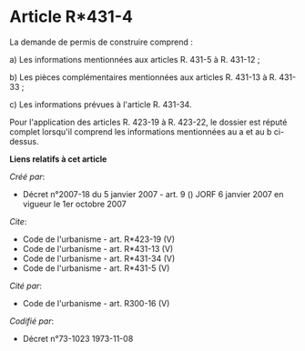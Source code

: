 # Article R*431-4

La demande de permis de construire comprend : 

a) Les informations mentionnées aux articles R. 431-5 à R. 431-12 ; 

b) Les pièces complémentaires mentionnées aux articles R. 431-13 à R. 431-33 ; 

c) Les informations prévues à l'article R. 431-34. 

Pour l'application des articles R. 423-19 à R. 423-22, le dossier est réputé complet lorsqu'il comprend les informations
mentionnées au a et au b ci-dessus.

**Liens relatifs à cet article**

_Créé par_:

  - Décret n°2007-18 du 5 janvier 2007 - art. 9 () JORF 6 janvier 2007 en vigueur le 1er octobre 2007

_Cite_:

  - Code de l'urbanisme - art. R*423-19 (V)
  - Code de l'urbanisme - art. R*431-13 (V)
  - Code de l'urbanisme - art. R*431-34 (V)
  - Code de l'urbanisme - art. R*431-5 (V)

_Cité par_:

  - Code de l'urbanisme - art. R300-16 (V)

_Codifié par_:

  - Décret n°73-1023 1973-11-08
